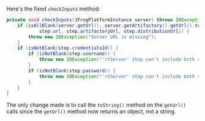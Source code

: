 Here's the fixed `checkInputs` method:

```java
private void checkInputs(JFrogPlatformInstance server) throws IOException {
    if (isAllBlank(server.getUrl(), server.getArtifactory().getUrl().toString(), server.getDistribution().getUrl().toString(),
            step.url, step.artifactoryUrl, step.distributionUrl)) {
        throw new IOException("Server URL is missing");
    }
    if (isNotBlank(step.credentialsId)) {
        if (isNotBlank(step.username)) {
            throw new IOException("'rtServer' step can't include both credentialsId and username");
        }
        if (isNotBlank(step.password)) {
            throw new IOException("'rtServer' step can't include both credentialsId and password");
        }
    }
}
```

The only change made is to call the `toString()` method on the `getUrl()` calls since the `getUrl()` method now returns an object, not a string.